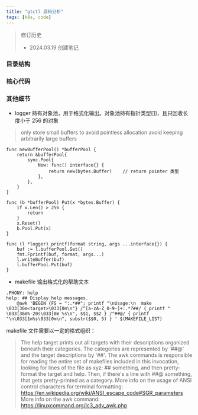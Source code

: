 ```yaml
---
title: "gtctl 源码分析"
tags: [k8s, code]
---
```


<!--more-->

> 修订历史
> - 2024.03.19 创建笔记


### 目录结构
### 核心代码
### 其他细节
- logger 持有对象池，用于格式化输出。对象池持有指针类型[[1]](https://stackoverflow.com/questions/54179128/is-it-necessary-to-return-pointer-type-in-sync-pool-new-function)，且只回收长度小于 256 的对象

> only store small buffers to avoid pointless allocation avoid keeping arbitrarily large buffers

```
func newBufferPool() *bufferPool {
	return &bufferPool{
		sync.Pool{
			New: func() interface{} {
				return new(bytes.Buffer)    // return pointer 类型
			},
		},
	}
}

func (b *bufferPool) Put(x *bytes.Buffer) {
	if x.Len() > 256 {
		return
	}
	x.Reset()
	b.Pool.Put(x)
}

func (l *logger) printf(format string, args ...interface{}) {
	buf := l.bufferPool.Get()
	fmt.Fprintf(buf, format, args...)
	l.writeBuffer(buf)
	l.bufferPool.Put(buf)
}
```
- makefile 输出格式化的帮助文本
```
.PHONY: help
help: ## Display help messages.
	@awk 'BEGIN {FS = ":.*##"; printf "\nUsage:\n  make \033[36m<target>\033[0m\n"} /^[a-zA-Z_0-9-]+:.*?##/ { printf "  \033[36m%-20s\033[0m %s\n", $$1, $$2 } /^##@/ { printf "\n\033[1m%s\033[0m\n", substr($$0, 5) } ' $(MAKEFILE_LIST)
```
makefile 文件需要以一定的格式组织：
> The help target prints out all targets with their descriptions organized beneath their categories. The categories are represented by '##@' and the target descriptions by '##'. The awk commands is responsible for reading the entire set of makefiles included in this invocation, looking for lines of the file as xyz: ## something, and then pretty-format the target and help. Then, if there's a line with ##@ something, that gets pretty-printed as a category. More info on the usage of ANSI control characters for terminal formatting: https://en.wikipedia.org/wiki/ANSI_escape_code#SGR_parameters More info on the awk command: https://linuxcommand.org/lc3_adv_awk.php